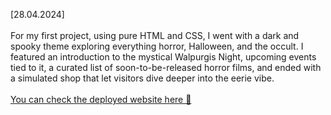 [28.04.2024] <br/><br/>
For my first project, using pure HTML and CSS, I went with a dark and spooky theme exploring everything horror, Halloween, and the occult. I featured an introduction to the mystical Walpurgis Night, upcoming events tied to it, a curated list of soon-to-be-released horror films, and ended with a simulated shop that let visitors dive deeper into the eerie vibe. <br/><br/>
[You can check the deployed website here 👻](https://ptrkbln.github.io/HTML-CSS-Project/)
